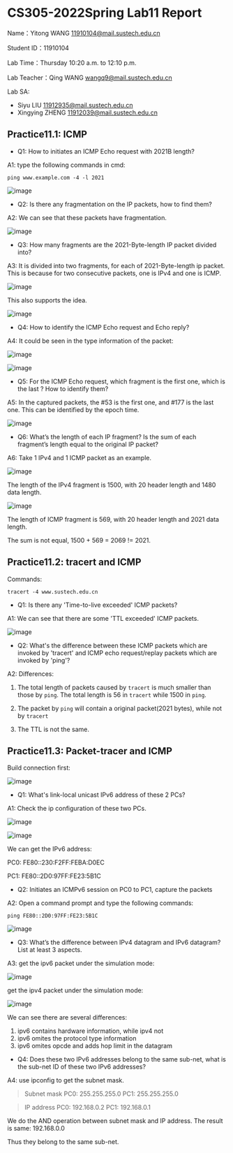 # CS305-2022Spring Lab11 Report
Name：Yitong WANG 11910104@mail.sustech.edu.cn

Student ID：11910104

Lab Time：Thursday 10:20 a.m. to 12:10 p.m.

Lab Teacher：Qing WANG wangq9@mail.sustech.edu.cn

Lab SA:
- Siyu LIU 11912935@mail.sustech.edu.cn
- Xingying ZHENG 11912039@mail.sustech.edu.cn

## Practice11.1: ICMP
- Q1: How to initiates an ICMP Echo request with 2021B length?

A1: type the following commands in cmd:

```
ping www.example.com -4 -l 2021
```

![image](https://user-images.githubusercontent.com/64548919/165669531-38fde1a5-7a26-4ddd-aa7c-8ec0339ef19d.png)


- Q2: Is there any fragmentation on the IP packets, how to find them?

A2: We can see that these packets have fragmentation.

![image](https://user-images.githubusercontent.com/64548919/165670908-b4157c09-d85a-4473-8fb1-9fa1fd72f214.png)


- Q3: How many fragments are the 2021-Byte-length IP packet divided into?

A3: It is divided into two fragments, for each of 2021-Byte-length ip packet.
This is because for two consecutive packets, one is IPv4 and one is ICMP.

![image](https://user-images.githubusercontent.com/64548919/165671085-f1648caa-0700-4a4f-8d49-c793c827f5ae.png)

This also supports the idea.

![image](https://user-images.githubusercontent.com/64548919/165671262-836387f7-3daf-42dc-a78d-6bdadef0b1b7.png)

- Q4: How to identify the ICMP Echo request and Echo reply?

A4: It could be seen in the type information of the packet:

![image](https://user-images.githubusercontent.com/64548919/165671417-23a49718-6aea-4910-ab0f-648879942e67.png)

![image](https://user-images.githubusercontent.com/64548919/165671457-b151316b-9c54-4ab4-9f29-0ed5dfab3a91.png)

- Q5: For the ICMP Echo request, which fragment is the first one, which is the last ? How to identify them?

A5: In the captured packets, the #53 is the first one, and #177 is the last one. This can be identified by the epoch time.

![image](https://user-images.githubusercontent.com/64548919/165671760-cee76672-8e7c-4f0f-b1cf-135a25abcd14.png)

- Q6: What’s the length of each IP fragment? Is the sum of each fragment’s length equal to the original IP packet?

A6: Take 1 IPv4 and 1 ICMP packet as an example.

![image](https://user-images.githubusercontent.com/64548919/165672008-2a5d7dd3-b827-4961-ac6a-0c8411c85d98.png)

The length of the IPv4 fragment is 1500, with 20 header length and 1480 data length.

![image](https://user-images.githubusercontent.com/64548919/165672231-f4b3e28b-fb66-471b-a007-69efe94fb37d.png)

The length of ICMP fragment is 569, with 20 header length and 2021 data length.

The sum is not equal, 1500 + 569 = 2069 != 2021.

## Practice11.2: tracert and ICMP

Commands: 

```
tracert -4 www.sustech.edu.cn
```

- Q1: Is there any 'Time-to-live exceeded' ICMP packets? 

A1: We can see that there are some 'TTL exceeded' ICMP packets.

![image](https://user-images.githubusercontent.com/64548919/165673522-f3232c8b-de37-42ef-bab4-cc3dd7aedcbb.png)

- Q2: What's the difference between these ICMP packets which are invoked by 'tracert' and ICMP echo request/replay packets which are invoked by 'ping'?

A2: Differences:

1. The total length of packets caused by `tracert` is much smaller than those by `ping`. The total length is 56 in `tracert` while 1500 in `ping`.

2. The packet by `ping` will contain a original packet(2021 bytes), while not by `tracert`

3. The TTL is not the same.

## Practice11.3: Packet-tracer and ICMP
Build connection first:

![image](https://user-images.githubusercontent.com/64548919/166176693-11ca628e-99b4-4436-9319-c0e8e7d00810.png)

- Q1: What's link-local unicast IPv6 address of these 2 PCs?

A1: Check the ip configuration of these two PCs.

![image](https://user-images.githubusercontent.com/64548919/166176763-476752ad-9291-432e-8708-63c4c42603f3.png)

![image](https://user-images.githubusercontent.com/64548919/166176779-64be33f9-36b8-47c5-b2f5-c61476f2d20f.png)

We can get the IPv6 address:

PC0: FE80::230:F2FF:FEBA:D0EC

PC1: FE80::2D0:97FF:FE23:5B1C

- Q2: Initiates an ICMPv6 session on PC0 to PC1, capture the packets

A2: Open a command prompt and type the following commands:

```
ping FE80::2D0:97FF:FE23:5B1C
```

![image](https://user-images.githubusercontent.com/64548919/166176937-fa7626cd-47b4-44ad-87cd-09d21b7a3e03.png)

- Q3: What’s the difference between IPv4 datagram and IPv6 datagram? List at least 3 aspects.

A3: get the ipv6 packet under the simulation mode:

![image](https://user-images.githubusercontent.com/64548919/166177811-5a93a246-2334-48e5-a3c6-57abceddaa95.png)

get the ipv4 packet under the simulation mode:

![image](https://user-images.githubusercontent.com/64548919/166178227-3e5bdd25-6d06-4e95-9230-e70f138389d0.png)

We can see there are several differences:

1. ipv6 contains hardware information, while ipv4 not
2. ipv6 omites the protocol type information
3. ipv6 omites opcde and adds hop limit in the datagram

- Q4: Does these two IPv6 addresses belong to the same sub-net, what is the sub-net ID of these two IPv6 addresses?

A4: use ipconfig to get the subnet mask.

> Subnet mask
> PC0: 255.255.255.0
> PC1: 255.255.255.0

> IP address
> PC0: 192.168.0.2
> PC1: 192.168.0.1

We do the AND operation between subnet mask and IP address. The result is same: 192.168.0.0

Thus they belong to the same sub-net.

